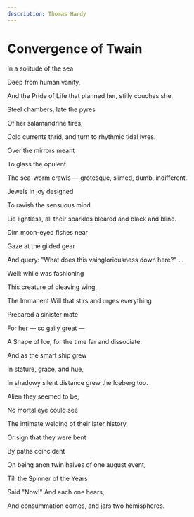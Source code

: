 ```yaml
---
description: Thomas Hardy
---
```


# Convergence of Twain

In a solitude of the sea

&#x20;Deep from human vanity,&#x20;

And the Pride of Life that planned her, stilly couches she.



Steel chambers, late the pyres&#x20;

Of her salamandrine fires,&#x20;

Cold currents thrid, and turn to rhythmic tidal lyres.



Over the mirrors meant&#x20;

To glass the opulent&#x20;

The sea-worm crawls — grotesque, slimed, dumb, indifferent.



Jewels in joy designed&#x20;

To ravish the sensuous mind&#x20;

Lie lightless, all their sparkles bleared and black and blind.



Dim moon-eyed fishes near&#x20;

Gaze at the gilded gear&#x20;

And query: "What does this vaingloriousness down here?" ...



Well: while was fashioning&#x20;

This creature of cleaving wing,&#x20;

The Immanent Will that stirs and urges everything



Prepared a sinister mate&#x20;

For her — so gaily great —&#x20;

A Shape of Ice, for the time far and dissociate.



And as the smart ship grew&#x20;

In stature, grace, and hue,&#x20;

In shadowy silent distance grew the Iceberg too.



Alien they seemed to be;&#x20;

No mortal eye could see&#x20;

The intimate welding of their later history,



Or sign that they were bent&#x20;

By paths coincident&#x20;

On being anon twin halves of one august event,



Till the Spinner of the Years&#x20;

Said "Now!" And each one hears,&#x20;

And consummation comes, and jars two hemispheres.

